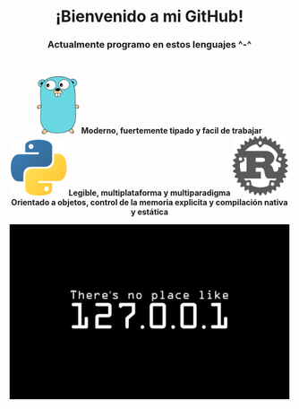 <h1 align=center>¡Bienvenido a mi GitHub!</h1>
<h3 align=center>Actualmente programo en estos lenguajes ^-^</h3>
</br>
<p align="center"><img src="https://raw.githubusercontent.com/nezu-lab/nezu-lab/main/golang.png" alt="Go" width="75"> <b>Moderno, fuertemente tipado y facil de trabajar</b>
<img src="https://raw.githubusercontent.com/nezu-lab/nezu-lab/main/python.png" alt="Python" width="100"> <b>Legible, multiplataforma y multiparadigma</b>
<img src="https://raw.githubusercontent.com/nezu-lab/nezu-lab/main/rust.png" alt="Rust" width="100"> <b>Orientado a objetos, control de la memoria explicita y compilación nativa y estática</b></p>
<p align="center"><img src="https://raw.githubusercontent.com/nezu-lab/nezu-lab/main/images%20(3).png" alt="There's no place like 127.0.0.1" width="500"></p>
